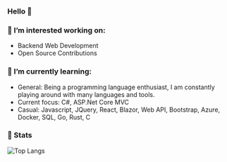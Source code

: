 ### Hello 👋

### 🔭 I’m interested working on:
- Backend Web Development
- Open Source Contributions

### 🌱 I’m currently learning:
- General: Being a programming language enthusiast, I am constantly playing around with many languages and tools.
- Current focus: C#, ASP.Net Core MVC
- Casual: Javascript, JQuery, React, Blazor, Web API, Bootstrap, Azure, Docker, SQL, Go, Rust, C
  
### 🚀 Stats 
<!-- <img src="https://github-readme-stats-blue-phi-76.vercel.app/api/top-langs?username=luhamoza&layout=compact&theme=aura_dark&count_private=true&hide_border=true&bg_color=0d1117" alt="Top Langs"> -->
<img src="https://github-readme-stats.vercel.app/api/top-langs/?username=luhamoza&layout=compact&theme=onedark&count_private=true&hide_border=true&bg_color=0d1117" alt="Top Langs"> 
